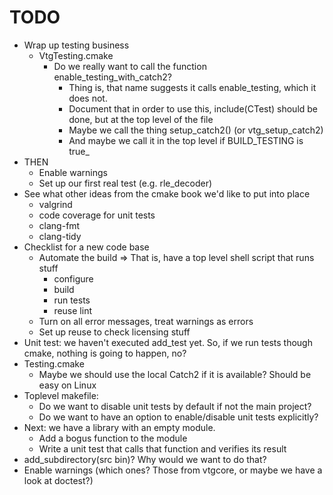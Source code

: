 <!--
SPDX-FileCopyrightText: 2024 Thomas Mathys
SPDX-License-Identifier: MIT
-->

# TODO
* Wrap up testing business
  * VtgTesting.cmake
    * Do we really want to call the function enable_testing_with_catch2?
      * Thing is, that name suggests it calls enable_testing, which it does not.
      * Document that in order to use this, include(CTest) should be done, but at the top level of the file
      * Maybe we call the thing setup_catch2() (or vtg_setup_catch2)
      * And maybe we call it in the top level if BUILD_TESTING is true_
* THEN
  * Enable warnings
  * Set up our first real test (e.g. rle_decoder)
* See what other ideas from the cmake book we'd like to put into place
  * valgrind
  * code coverage for unit tests
  * clang-fmt
  * clang-tidy
* Checklist for a new code base
  * Automate the build => That is, have a top level shell script that runs stuff
    * configure
    * build
    * run tests
    * reuse lint
  * Turn on all error messages, treat warnings as errors
  * Set up reuse to check licensing stuff
* Unit test: we haven't executed add_test yet. So, if we run tests though cmake, nothing is going to happen, no?
* Testing.cmake
  * Maybe we should use the local Catch2 if it is available? Should be easy on Linux
* Toplevel makefile:
  * Do we want to disable unit tests by default if not the main project?
  * Do we want to have an option to enable/disable unit tests explicitly?
* Next: we have a library with an empty module.
  * Add a bogus function to the module
  * Write a unit test that calls that function and verifies its result
* add_subdirectory(src bin)? Why would we want to do that?
* Enable warnings (which ones? Those from vtgcore, or maybe we have a look at doctest?)
